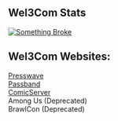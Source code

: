 ## Wel3Com Stats
[![Something Broke](https://github-readme-stats.vercel.app/api/top-langs/?username=Wel3Com&langs_count=8)](https://www.youtube.com/watch?v=dQw4w9WgXcQ)
## Wel3Com Websites:
<a href="https://blog.comicserver.org">Presswave</a>
<br>
<a href="https://radio.comicserver.org">Passband</a>
<br>
<a href="https://comicserver.org">ComicServer</a>
<br>
Among Us (Deprecated)
<br>
BrawlCon (Deprecated)
